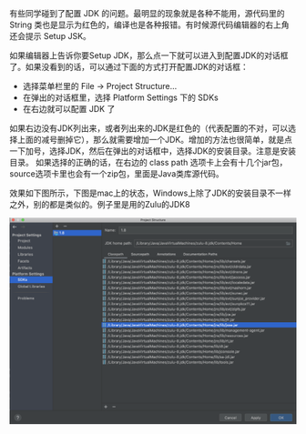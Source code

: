 有些同学碰到了配置 JDK 的问题。最明显的现象就是各种不能用，源代码里的 String 类也是显示为红色的，编译也是各种报错。有时候源代码编辑器的右上角还会提示 Setup JSK。

如果编辑器上告诉你要Setup JDK，那么点一下就可以进入到配置JDK的对话框了。如果没看到的话，可以通过下面的方式打开配置JDK的对话框：

 - 选择菜单栏里的 File -> Project Structure...
 - 在弹出的对话框里，选择 Platform Settings 下的 SDKs
 - 在右边就可以配置 JDK 了
 
如果右边没有JDK列出来，或者列出来的JDK是红色的（代表配置的不对，可以选择上面的减号删掉它），那么就需要增加一个JDK。增加的方法也很简单，就是点一下加号，选择JDK，然后在弹出的对话框中，选择JDK的安装目录。注意是安装目录。
如果选择的正确的话，在右边的 class path 选项卡上会有十几个jar包，source选项卡里也会有一个zip包，里面是Java类库源代码。

效果如下图所示，下图是mac上的状态，Windows上除了JDK的安装目录不一样之外，别的都是类似的。例子里是用的Zulu的JDK8

![IntelliJ 里的 JDK 配置窗口](/FAQ/imgs/setup_jdk_in_intellij_idea.png?raw=true)
